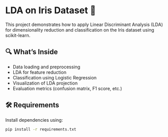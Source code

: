 # LDA on Iris Dataset 🌸

This project demonstrates how to apply Linear Discriminant Analysis (LDA) for dimensionality reduction and classification on the Iris dataset using scikit-learn.

## 🔍 What’s Inside

- Data loading and preprocessing
- LDA for feature reduction
- Classification using Logistic Regression
- Visualization of LDA projection
- Evaluation metrics (confusion matrix, F1 score, etc.)

## 🛠 Requirements

Install dependencies using:

```bash
pip install -r requirements.txt
